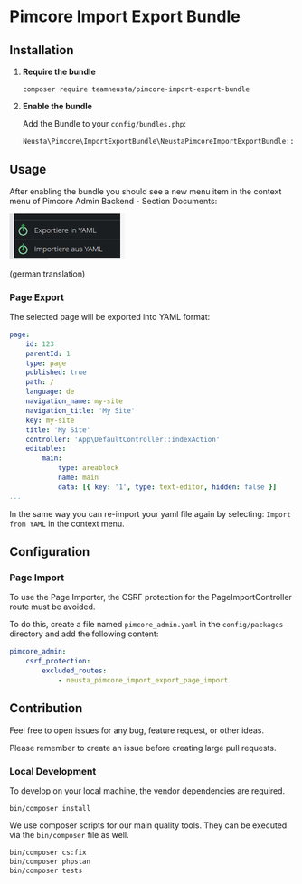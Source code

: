 # Pimcore Import Export Bundle

## Installation

1.  **Require the bundle**

    ```shell
    composer require teamneusta/pimcore-import-export-bundle
    ```

2. **Enable the bundle**

    Add the Bundle to your `config/bundles.php`:

   ```php
   Neusta\Pimcore\ImportExportBundle\NeustaPimcoreImportExportBundle::class => ['all' => true],
   ```

## Usage

After enabling the bundle you should see a new menu item in the context menu of Pimcore Admin Backend - Section Documents:

![context_menu_import_export.png](docs/images/context_menu_import_export.png)

(german translation)

### Page Export
The selected page will be exported into YAML format:
```yaml
page:
    id: 123
    parentId: 1
    type: page
    published: true
    path: /
    language: de
    navigation_name: my-site
    navigation_title: 'My Site'
    key: my-site
    title: 'My Site'
    controller: 'App\DefaultController::indexAction'
    editables:
        main:
            type: areablock
            name: main
            data: [{ key: '1', type: text-editor, hidden: false }]
...
```  

In the same way you can re-import your yaml file again by selecting: `Import from YAML` in the context menu.

## Configuration

### Page Import
To use the Page Importer, the CSRF protection for the PageImportController route must be avoided.

To do this, create a file named `pimcore_admin.yaml` in the `config/packages` directory and add the following content:

```yaml
pimcore_admin:
    csrf_protection:
        excluded_routes:
            - neusta_pimcore_import_export_page_import
```

## Contribution

Feel free to open issues for any bug, feature request, or other ideas.

Please remember to create an issue before creating large pull requests.

### Local Development

To develop on your local machine, the vendor dependencies are required.

```shell
bin/composer install
```

We use composer scripts for our main quality tools. They can be executed via the `bin/composer` file as well.

```shell
bin/composer cs:fix
bin/composer phpstan
bin/composer tests
```
